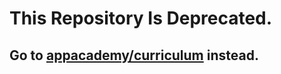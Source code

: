 # This Repository Is Deprecated.

## Go to [appacademy/curriculum](https://github.com/appacademy/curriculum/tree/master/ruby) instead.